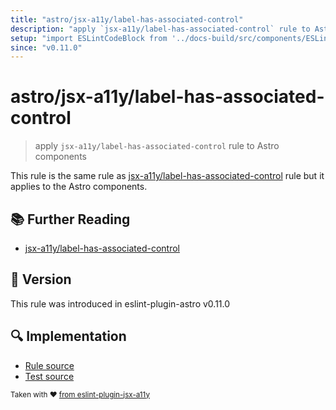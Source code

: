 ```yaml
---
title: "astro/jsx-a11y/label-has-associated-control"
description: "apply `jsx-a11y/label-has-associated-control` rule to Astro components"
setup: "import ESLintCodeBlock from '../docs-build/src/components/ESLintCodeBlockWrap.astro'"
since: "v0.11.0"
---
```


# astro/jsx-a11y/label-has-associated-control

> apply `jsx-a11y/label-has-associated-control` rule to Astro components

This rule is the same rule as [jsx-a11y/label-has-associated-control](https://github.com/jsx-eslint/eslint-plugin-jsx-a11y/tree/HEAD/docs/rules/label-has-associated-control.md) rule but it applies to the Astro components.

## :books: Further Reading

- [jsx-a11y/label-has-associated-control](https://github.com/jsx-eslint/eslint-plugin-jsx-a11y/tree/HEAD/docs/rules/label-has-associated-control.md)

## :rocket: Version

This rule was introduced in eslint-plugin-astro v0.11.0

## :mag: Implementation

- [Rule source](https://github.com/ota-meshi/eslint-plugin-astro/blob/main/src/rules/jsx-a11y/label-has-associated-control.ts)
- [Test source](https://github.com/ota-meshi/eslint-plugin-astro/blob/main/tests/src/rules/jsx-a11y/label-has-associated-control.ts)

<sup>Taken with ❤️ [from eslint-plugin-jsx-a11y](https://github.com/jsx-eslint/eslint-plugin-jsx-a11y/blob/main/docs/rules/label-has-associated-control.md)</sup>
